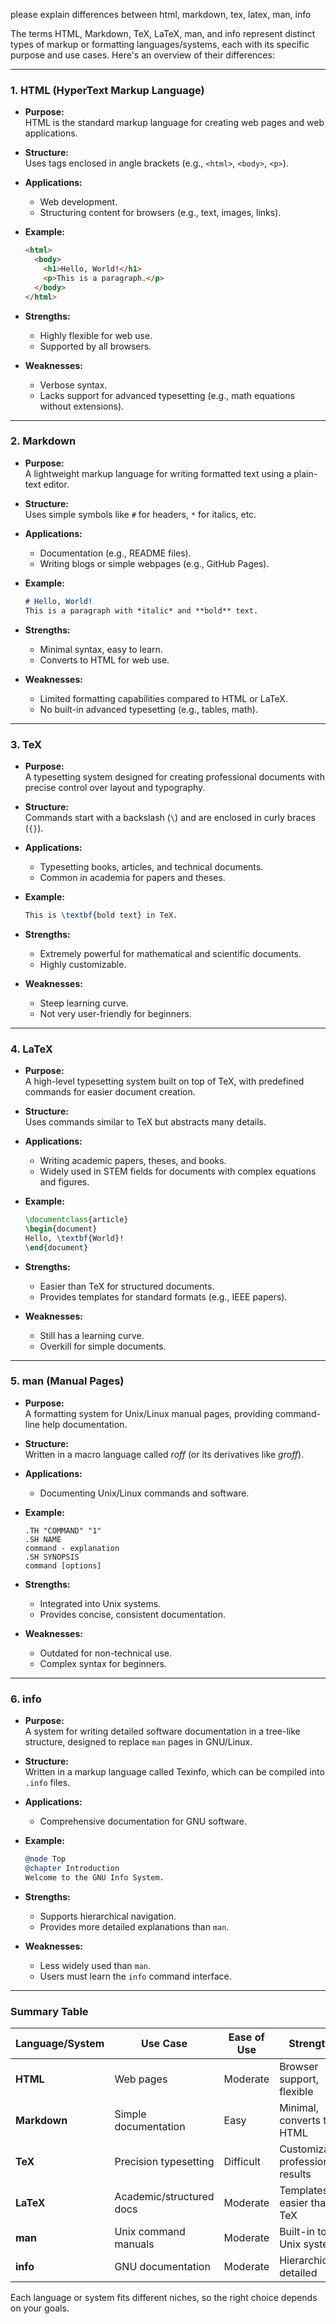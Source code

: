 please explain differences between html, markdown, tex, latex, man, info

The terms HTML, Markdown, TeX, LaTeX, man, and info represent distinct types of markup or formatting languages/systems, each with its specific purpose and use cases. Here's an overview of their differences:

---

### 1. **HTML (HyperText Markup Language)**

- **Purpose:**  
  HTML is the standard markup language for creating web pages and web applications.
  
- **Structure:**  
  Uses tags enclosed in angle brackets (e.g., `<html>`, `<body>`, `<p>`).

- **Applications:**  
  - Web development.
  - Structuring content for browsers (e.g., text, images, links).

- **Example:**  
  ```html
  <html>
    <body>
      <h1>Hello, World!</h1>
      <p>This is a paragraph.</p>
    </body>
  </html>
  ```

- **Strengths:**  
  - Highly flexible for web use.
  - Supported by all browsers.
  
- **Weaknesses:**  
  - Verbose syntax.
  - Lacks support for advanced typesetting (e.g., math equations without extensions).

---

### 2. **Markdown**

- **Purpose:**  
  A lightweight markup language for writing formatted text using a plain-text editor.

- **Structure:**  
  Uses simple symbols like `#` for headers, `*` for italics, etc.

- **Applications:**  
  - Documentation (e.g., README files).
  - Writing blogs or simple webpages (e.g., GitHub Pages).

- **Example:**  
  ```markdown
  # Hello, World!
  This is a paragraph with *italic* and **bold** text.
  ```

- **Strengths:**  
  - Minimal syntax, easy to learn.
  - Converts to HTML for web use.

- **Weaknesses:**  
  - Limited formatting capabilities compared to HTML or LaTeX.
  - No built-in advanced typesetting (e.g., tables, math).

---

### 3. **TeX**

- **Purpose:**  
  A typesetting system designed for creating professional documents with precise control over layout and typography.

- **Structure:**  
  Commands start with a backslash (`\`) and are enclosed in curly braces (`{}`).

- **Applications:**  
  - Typesetting books, articles, and technical documents.
  - Common in academia for papers and theses.

- **Example:**  
  ```tex
  This is \textbf{bold text} in TeX.
  ```

- **Strengths:**  
  - Extremely powerful for mathematical and scientific documents.
  - Highly customizable.

- **Weaknesses:**  
  - Steep learning curve.
  - Not very user-friendly for beginners.

---

### 4. **LaTeX**

- **Purpose:**  
  A high-level typesetting system built on top of TeX, with predefined commands for easier document creation.

- **Structure:**  
  Uses commands similar to TeX but abstracts many details.

- **Applications:**  
  - Writing academic papers, theses, and books.
  - Widely used in STEM fields for documents with complex equations and figures.

- **Example:**  
  ```latex
  \documentclass{article}
  \begin{document}
  Hello, \textbf{World}!
  \end{document}
  ```

- **Strengths:**  
  - Easier than TeX for structured documents.
  - Provides templates for standard formats (e.g., IEEE papers).

- **Weaknesses:**  
  - Still has a learning curve.
  - Overkill for simple documents.

---

### 5. **man (Manual Pages)**

- **Purpose:**  
  A formatting system for Unix/Linux manual pages, providing command-line help documentation.

- **Structure:**  
  Written in a macro language called *roff* (or its derivatives like *groff*).

- **Applications:**  
  - Documenting Unix/Linux commands and software.

- **Example:**  
  ```man
  .TH "COMMAND" "1"
  .SH NAME
  command - explanation
  .SH SYNOPSIS
  command [options]
  ```

- **Strengths:**  
  - Integrated into Unix systems.
  - Provides concise, consistent documentation.

- **Weaknesses:**  
  - Outdated for non-technical use.
  - Complex syntax for beginners.

---

### 6. **info**

- **Purpose:**  
  A system for writing detailed software documentation in a tree-like structure, designed to replace `man` pages in GNU/Linux.

- **Structure:**  
  Written in a markup language called Texinfo, which can be compiled into `.info` files.

- **Applications:**  
  - Comprehensive documentation for GNU software.

- **Example:**  
  ```texinfo
  @node Top
  @chapter Introduction
  Welcome to the GNU Info System.
  ```

- **Strengths:**  
  - Supports hierarchical navigation.
  - Provides more detailed explanations than `man`.

- **Weaknesses:**  
  - Less widely used than `man`.
  - Users must learn the `info` command interface.

---

### Summary Table

| **Language/System** | **Use Case**                | **Ease of Use** | **Strengths**                      | **Weaknesses**                |
|----------------------|-----------------------------|-----------------|------------------------------------|-------------------------------|
| **HTML**             | Web pages                  | Moderate        | Browser support, flexible          | Verbose syntax                |
| **Markdown**         | Simple documentation       | Easy            | Minimal, converts to HTML          | Limited formatting            |
| **TeX**              | Precision typesetting      | Difficult       | Customizable, professional results | Complex syntax                |
| **LaTeX**            | Academic/structured docs   | Moderate        | Templates, easier than TeX         | Learning curve                |
| **man**              | Unix command manuals       | Moderate        | Built-in to Unix systems           | Outdated format               |
| **info**             | GNU documentation          | Moderate        | Hierarchical, detailed             | Unfamiliar to many users      |

Each language or system fits different niches, so the right choice depends on your goals.
